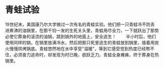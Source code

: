 # 青蛙试验
19世纪末，美国康乃尔大学做过一次有名的青蛙实验。他们把一只青蛙冷不防丢进煮沸的油锅里，在那千钧一发的生死关头里，青蛙用尽全力，一下就跃出了那势必使它葬身的滚烫的油锅，跳到锅外的地面上，安全逃生！ 
　　半小时后，他们使用同样的锅，在锅里放满冷水，然后把那只死里逃生的青蛙放到锅里，接着用炭火慢慢烘烤锅底。青蛙悠然地在水中享受"温暖"，等到它感受觉到热度已经熬不住，必须奋力逃命时，却发现为时已晚，欲跃乏力。青蛙全身瘫痪，终于葬身在热锅里。
  